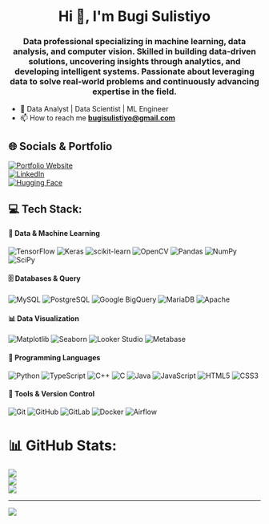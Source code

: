 <h1 align="center">Hi 👋, I'm Bugi Sulistiyo</h1>
<h3 align="center">Data professional specializing in machine learning, data analysis, and computer vision. Skilled in building data-driven solutions, uncovering insights through analytics, and developing intelligent systems. Passionate about leveraging data to solve real-world problems and continuously advancing expertise in the field.</h3>

- 🏢 Data Analyst | Data Scientist | ML Engineer  
- 📫 How to reach me **bugisulistiyo@gmail.com**

## 🌐 Socials & Portfolio
[![Portfolio Website](https://img.shields.io/badge/Portfolio-%23000000.svg?style=flat&logo=google-chrome&logoColor=white)](https://www.bugisulistiyo.com)  
[![LinkedIn](https://img.shields.io/badge/LinkedIn-%230077B5.svg?logo=linkedin&logoColor=white)](https://linkedin.com/in/bugi-sulistiyo)  
[![Hugging Face](https://img.shields.io/badge/HuggingFace-%23FFD21E.svg?style=flat&logo=huggingface&logoColor=black)](https://huggingface.co/bugi-sulistiyo)  

## 💻 Tech Stack:

#### 🤖 Data & Machine Learning
![TensorFlow](https://img.shields.io/badge/TensorFlow-%23FF6F00.svg?style=flat&logo=TensorFlow&logoColor=white)
![Keras](https://img.shields.io/badge/Keras-%23D00000.svg?style=flat&logo=Keras&logoColor=white)
![scikit-learn](https://img.shields.io/badge/scikit--learn-%23F7931E.svg?style=flat&logo=scikit-learn&logoColor=white)
![OpenCV](https://img.shields.io/badge/opencv-%23white.svg?style=flat&logo=opencv&logoColor=white)
![Pandas](https://img.shields.io/badge/pandas-%23150458.svg?style=flat&logo=pandas&logoColor=white)
![NumPy](https://img.shields.io/badge/numpy-%23013243.svg?style=flat&logo=numpy&logoColor=white)
![SciPy](https://img.shields.io/badge/SciPy-%230C55A5.svg?style=flat&logo=scipy&logoColor=white)

#### 🗄️ Databases & Query
![MySQL](https://img.shields.io/badge/mysql-%2300f.svg?style=flat&logo=mysql&logoColor=white)
![PostgreSQL](https://img.shields.io/badge/postgresql-%23316192.svg?style=flat&logo=postgresql&logoColor=white)
![Google BigQuery](https://img.shields.io/badge/BigQuery-4285F4?style=flat&logo=google-cloud&logoColor=white)
![MariaDB](https://img.shields.io/badge/MariaDB-003545?style=flat&logo=mariadb&logoColor=white)
![Apache](https://img.shields.io/badge/apache-%23D42029.svg?style=flat&logo=apache&logoColor=white)

#### 📊 Data Visualization
![Matplotlib](https://img.shields.io/badge/Matplotlib-%23ffffff.svg?style=flat&logo=Matplotlib&logoColor=black)
![Seaborn](https://img.shields.io/badge/Seaborn-4C72B0?style=flat&logo=python&logoColor=white)
![Looker Studio](https://img.shields.io/badge/LookerStudio-%230072C6.svg?style=flat&logo=google-data-studio&logoColor=white)
![Metabase](https://img.shields.io/badge/Metabase-509EE3?style=flat&logo=metabase&logoColor=white)

#### 📔 Programming Languages
![Python](https://img.shields.io/badge/python-3670A0?style=flat&logo=python&logoColor=ffdd54)
![TypeScript](https://img.shields.io/badge/typescript-%23007ACC.svg?style=flat&logo=typescript&logoColor=white)
![C++](https://img.shields.io/badge/c++-%2300599C.svg?style=flat&logo=c%2B%2B&logoColor=white)
![C](https://img.shields.io/badge/c-%23A8B9CC.svg?style=flat&logo=c&logoColor=white)
![Java](https://img.shields.io/badge/java-%23ED8B00.svg?style=flat&logo=openjdk&logoColor=white)
![JavaScript](https://img.shields.io/badge/javascript-%23323330.svg?style=flat&logo=javascript&logoColor=%23F7DF1E)
![HTML5](https://img.shields.io/badge/html5-%23E34F26.svg?style=flat&logo=html5&logoColor=white)
![CSS3](https://img.shields.io/badge/css3-%231572B6.svg?style=flat&logo=css3&logoColor=white)

#### 🔧 Tools & Version Control
![Git](https://img.shields.io/badge/git-%23F05033.svg?style=flat&logo=git&logoColor=white)
![GitHub](https://img.shields.io/badge/github-%23121011.svg?style=flat&logo=github&logoColor=white)
![GitLab](https://img.shields.io/badge/gitlab-%23181717.svg?style=flat&logo=gitlab&logoColor=white)
![Docker](https://img.shields.io/badge/docker-%230db7ed.svg?style=flat&logo=docker&logoColor=white)
![Airflow](https://img.shields.io/badge/airflow-%23017CEE.svg?style=flat&logo=apache-airflow&logoColor=white)

# 📊 GitHub Stats:
![](https://github-readme-stats.vercel.app/api?username=Bugi-Sulistiyo&theme=dark&hide_border=false&include_all_commits=false&count_private=false)  
![](https://github-readme-streak-stats.herokuapp.com/?user=Bugi-Sulistiyo&theme=dark&hide_border=false)  
![](https://github-readme-stats.vercel.app/api/top-langs/?username=Bugi-Sulistiyo&theme=dark&hide_border=false&include_all_commits=false&count_private=false&layout=compact)

---
[![](https://visitcount.itsvg.in/api?id=Bugi-Sulistiyo&icon=4&color=12)](https://visitcount.itsvg.in)

<!-- Proudly created with GPRM ( https://gprm.itsvg.in ) -->
